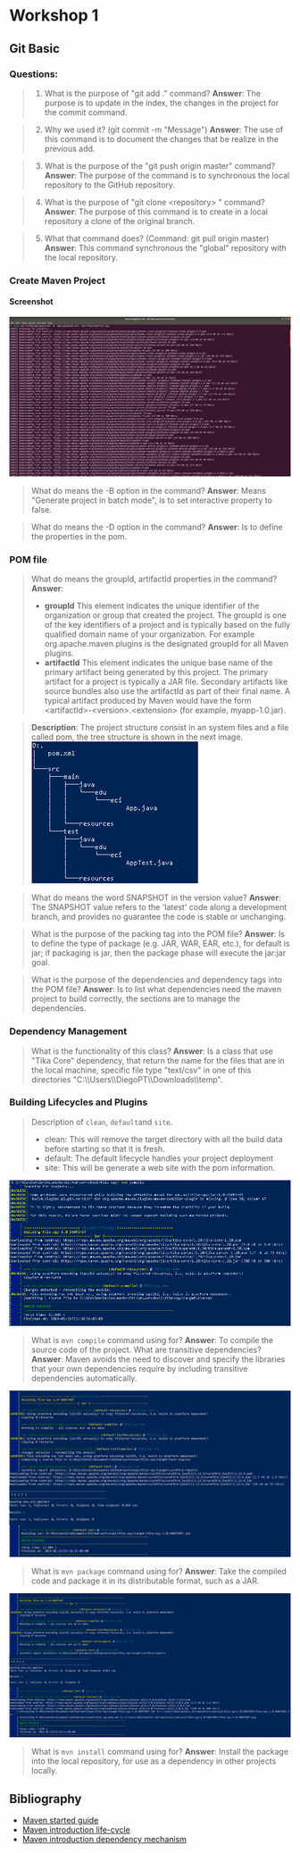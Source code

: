 # Workshop 1

## Git Basic

### Questions:

> 1. What is the purpose of "git add ." command?
> **Answer**: The purpose is to update in the index, the changes in the project for the commit command. 

> 2. Why we used it? (git commit -m "Message")
> **Answer**: The use of this command is to document the changes that be realize in the previous add.


> 3. What is the purpose of the "git push origin master" command?
> **Answer**: The purpose of the command is to synchronous the local repository to the GitHub repository.

> 4. What is the purpose of "git clone \<repository\> " command?
> **Answer**: The purpose of this command is to create in a local repository a clone of the original branch.

> 5. What that command does? (Command: git pull origin master)
> **Answer**: This command synchronous the "global" repository with the local repository.

### Create Maven Project
#### Screenshot
![this is an screenshot of mvn command](mvn.png)

> What do means the -B option in the command?
> **Answer**: Means "Generate project in batch mode", is to set interactive property to false.

> What do means the -D option in the command?
> **Answer**: Is to define the properties in the pom.

### POM file
> What do means the groupId, artifactId properties in the command?
> **Answer**: 
> - **groupId**  This element indicates the unique identifier of the organization or group that created the project. The groupId is one of the key identifiers of a project and is typically based on the fully qualified domain name of your organization. For example  org.apache.maven.plugins  is the designated groupId for all Maven plugins.
> - **artifactId**  This element indicates the unique base name of the primary artifact being generated by this project. The primary artifact for a project is typically a JAR file. Secondary artifacts like source bundles also use the artifactId as part of their final name. A typical artifact produced by Maven would have the form <artifactId\>-\<version\>.\<extension\> (for example,  myapp-1.0.jar).

> **Description**: The project structure consist in an system files and a file called pom, the tree structure is shown in the next image.
> ![this is an screenshot of tree structure](tree.png)


> What do means the word SNAPSHOT in the version value?
> **Answer**: The SNAPSHOT value refers to the 'latest' code along a development branch, and provides no guarantee the code is stable or unchanging.

> What is the purpose of the packing tag into the POM file?
> **Answer**: Is to define the type of package (e.g. JAR, WAR, EAR, etc.), for default is jar; if packaging is jar, then the package phase will execute the jar:jar goal.

> What is the purpose of the dependencies and dependency tags into the POM file?
> **Answer**: Is to list what dependencies need the maven project to build correctly, the sections are to manage the dependencies.

### Dependency Management
> What is the functionality of this class?
> **Answer**: Is a class that use "Tika Core" dependency, that return the name for the files that are in the local machine, specific file type "text/csv" in one of this directories  "C:\\\Users\\\DiegoPT\\\Downloads\\\temp".

### Building Lifecycles and Plugins

> Description of `clean`, `default`and `site`.
> - clean: This will remove the target directory with all the build data before starting so that it is fresh.
> - default: The default lifecycle handles your project deployment
> - site: This will be generate a web site with the pom information.

![this is an screenshot of mvn compile command](mvn-compile.png)
> What is `mvn compile` command using for?
> **Answer**: To compile the source code of the project.
> What are transitive dependencies?
> **Answer**: Maven avoids the need to discover and specify the libraries that your own dependencies require by including transitive dependencies automatically.
    
![this is an screenshot of mvn package command](mvn-package.png)
> What is `mvn package` command using for?
> **Answer**: Take the compiled code and package it in its distributable format, such as a JAR.

![this is an screenshot of mvn installcommand](mvn-install.png)
> What is `mvn install` command using for?
> **Answer**: Install the package into the local repository, for use as a dependency in other projects locally.

## Bibliography

- [Maven started guide](https://maven.apache.org/guides/getting-started/index.html)
- [Maven introduction life-cycle](https://maven.apache.org/guides/introduction/introduction-to-the-lifecycle.html)
- [Maven introduction dependency mechanism](https://maven.apache.org/guides/introduction/introduction-to-dependency-mechanism.html)
